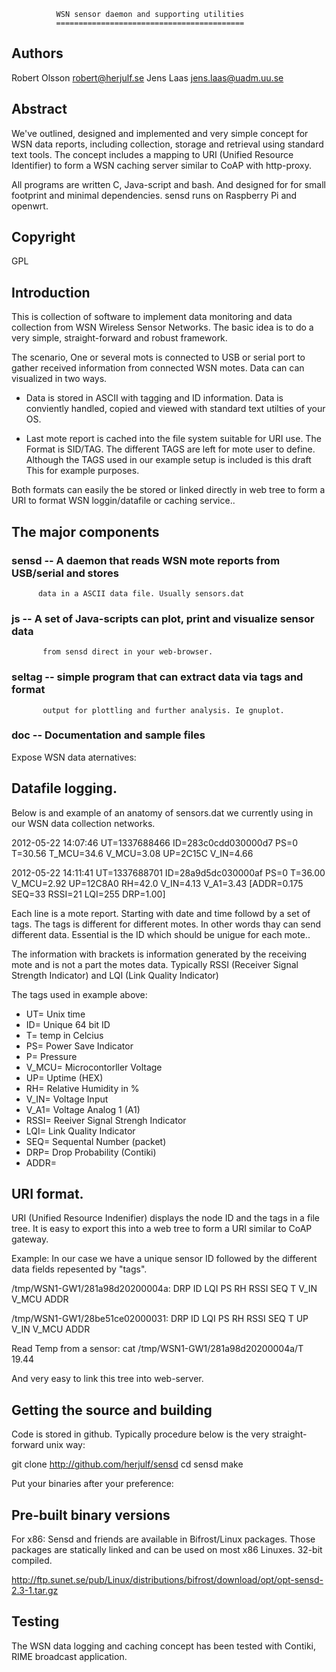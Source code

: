               WSN sensor daemon and supporting utilities
              ==========================================

Authors
--------					
Robert Olsson <robert@herjulf.se>
Jens Laas <jens.laas@uadm.uu.se>

Abstract
--------
We've outlined, designed and implemented and very simple concept for WSN data
reports, including collection, storage and retrieval using standard text tools.
The concept includes a mapping to URI (Unified Resource Identifier) to form
a WSN caching server similar to CoAP with http-proxy.

All programs are written C, Java-script and bash. And designed for for small
footprint and minimal dependencies. sensd runs on Raspberry Pi and openwrt.

Copyright
---------
GPL

Introduction
------------

This is collection of software to implement data monitoring and data collection
from WSN Wireless Sensor Networks. The basic idea is to do a very simple, 
straight-forward and robust framework.

The scenario, One or several mots is connected to USB or serial port to gather 
received information from connected WSN motes. Data can can visualized in two
ways.

*  Data is stored in ASCII with tagging and ID information. Data is conviently 
   handled, copied and viewed with standard text utilties of your OS.

*  Last mote report is cached into the file system suitable for URI use. The 
   Format is SID/TAG. The different TAGS are left for mote user to define.
   Although the TAGS used in our example setup is included is this draft 
   This for example purposes.
   
 
Both formats can easily the be stored or linked directly in web tree to form a 
URI to format WSN loggin/datafile or caching service..


The major components
--------------------

### sensd -- A daemon that reads WSN mote reports from USB/serial and stores 
          data in a ASCII data file. Usually sensors.dat

### js -- A set of Java-scripts can plot, print and visualize sensor data
           from sensd direct in your web-browser.

### seltag -- simple program that can extract data via tags and format 
           output for plottling and further analysis. Ie gnuplot.

### doc -- Documentation and sample files


Expose WSN data aternatives:


Datafile logging. 
-----------------

Below is and example of an anatomy of sensors.dat we currently using in our WSN 
data collection networks. 

2012-05-22 14:07:46 UT=1337688466 ID=283c0cdd030000d7 PS=0 T=30.56  T_MCU=34.6  V_MCU=3.08 UP=2C15C V_IN=4.66 

2012-05-22 14:11:41 UT=1337688701 ID=28a9d5dc030000af PS=0 T=36.00  V_MCU=2.92 UP=12C8A0 RH=42.0 V_IN=4.13  V_A1=3.43  [ADDR=0.175 SEQ=33 RSSI=21 LQI=255 DRP=1.00]

Each line is a mote report. Starting with date and time followd by a set of
tags. The tags is different for different motes. In other words thay can 
send different data. Essential is the ID which should be unigue for each mote.. 

The information with brackets is information generated by the receiving mote
and is not a part the motes data. Typically RSSI (Receiver Signal Strength
Indicator) and LQI (Link Quality Indicator)

The tags used in example above:

*   UT= Unix time
*   ID= Unique 64 bit ID
*   T= temp in Celcius
*   PS= Power Save Indicator
*   P= Pressure
*   V_MCU= Microcontorller Voltage
*   UP= Uptime (HEX)
*   RH= Relative Humidity in %
*   V_IN= Voltage Input
*   V_A1= Voltage Analog 1 (A1)
*   RSSI= Reeiver Signal Strengh Indicator
*   LQI= Link Quality Indicator
*   SEQ= Sequental Number (packet)   
*   DRP= Drop Probability (Contiki)
*   ADDR= 

URI format. 
-----------
URI (Unified Resource Indenifier) displays the node ID and the tags in a file tree.
It is easy to export this into a web tree to form a URI similar to CoAP gateway.

Example: In our case we have a unique sensor ID followed by the different data
fields repesented by "tags".

/tmp/WSN1-GW1/281a98d20200004a:
DRP  ID  LQI  PS  RH  RSSI  SEQ  T  V_IN  V_MCU  ADDR

/tmp/WSN1-GW1/28be51ce02000031:
DRP  ID  LQI  PS  RH  RSSI  SEQ  T  UP  V_IN  V_MCU  ADDR


Read Temp from a sensor:
cat /tmp/WSN1-GW1/281a98d20200004a/T 
19.44

And very easy to link this tree into web-server.


Getting the source and building
-------------------------------
Code is stored in github. Typically procedure below is the very straight-
forward unix way:

git clone http://github.com/herjulf/sensd
cd sensd
make

Put your binaries after your preference:

Pre-built binary versions
--------------------------

For x86:
Sensd and friends are available in Bifrost/Linux packages. Those packages are
statically linked and can be used on most x86 Linuxes. 32-bit compiled.

http://ftp.sunet.se/pub/Linux/distributions/bifrost/download/opt/opt-sensd-2.3-1.tar.gz


Testing
-------
The WSN data logging and caching concept has been tested with Contiki, RIME 
broadcast application. 


